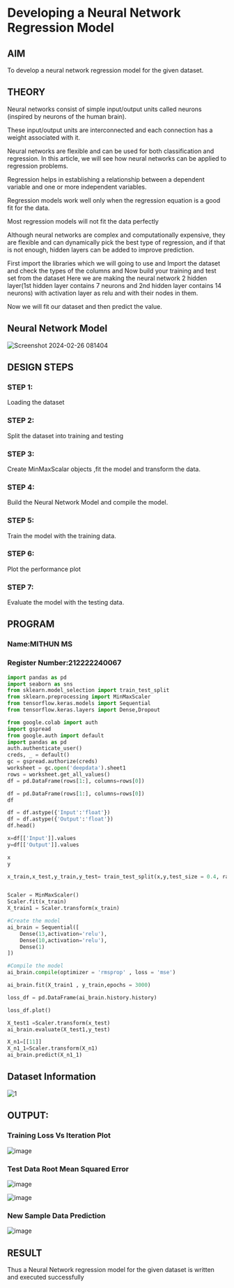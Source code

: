 # Developing a Neural Network Regression Model

## AIM

To develop a neural network regression model for the given dataset.

## THEORY

Neural networks consist of simple input/output units called neurons (inspired by neurons of the human brain).

These input/output units are interconnected and each connection has a weight associated with it. 

Neural networks are flexible and can be used for both classification and regression. In this article, we will see how neural networks can be applied to regression problems.

Regression helps in establishing a relationship between a dependent variable and one or more independent variables.

Regression models work well only when the regression equation is a good fit for the data.

Most regression models will not fit the data perfectly

Although neural networks are complex and computationally expensive, they are flexible and can dynamically pick the best type of regression, and if that is not enough, hidden layers can be added to improve prediction.

First import the libraries which we will going to use and Import the dataset and check the types of the columns and Now build your training and test set from the dataset Here we are making the neural network 2 hidden layer(1st hidden layer contains 7 neurons and 2nd hidden layer contains 14 neurons) with activation layer as relu and with their nodes in them.

Now we will fit our dataset and then predict the value.

## Neural Network Model

![Screenshot 2024-02-26 081404](https://github.com/Pavithraramasaamy/basic-nn-model/assets/118596964/226899ce-f9b5-4d2f-bbd2-51b51edf1c40)

## DESIGN STEPS

### STEP 1:

Loading the dataset

### STEP 2:

Split the dataset into training and testing

### STEP 3:

Create MinMaxScalar objects ,fit the model and transform the data.

### STEP 4:

Build the Neural Network Model and compile the model.

### STEP 5:

Train the model with the training data.

### STEP 6:

Plot the performance plot

### STEP 7:

Evaluate the model with the testing data.

## PROGRAM
### Name:MITHUN MS
### Register Number:212222240067
```python
import pandas as pd
import seaborn as sns
from sklearn.model_selection import train_test_split
from sklearn.preprocessing import MinMaxScaler
from tensorflow.keras.models import Sequential
from tensorflow.keras.layers import Dense,Dropout

from google.colab import auth
import gspread
from google.auth import default
import pandas as pd
auth.authenticate_user()
creds, _ = default()
gc = gspread.authorize(creds)
worksheet = gc.open('deepdata').sheet1
rows = worksheet.get_all_values()
df = pd.DataFrame(rows[1:], columns=rows[0])

df = pd.DataFrame(rows[1:], columns=rows[0])
df

df = df.astype({'Input':'float'})
df = df.astype({'Output':'float'})
df.head()

x=df[['Input']].values
y=df[['Output']].values

x
y

x_train,x_test,y_train,y_test= train_test_split(x,y,test_size = 0.4, random_state =35)


Scaler = MinMaxScaler()
Scaler.fit(x_train)
X_train1 = Scaler.transform(x_train)

#Create the model
ai_brain = Sequential([
    Dense(13,activation='relu'),
    Dense(10,activation='relu'),
    Dense(1)
])

#Compile the model
ai_brain.compile(optimizer = 'rmsprop' , loss = 'mse')

ai_brain.fit(X_train1 , y_train,epochs = 3000)

loss_df = pd.DataFrame(ai_brain.history.history)

loss_df.plot()

X_test1 =Scaler.transform(x_test)
ai_brain.evaluate(X_test1,y_test)

X_n1=[[11]]
X_n1_1=Scaler.transform(X_n1)
ai_brain.predict(X_n1_1)

```
## Dataset Information

![1](https://github.com/Pavithraramasaamy/basic-nn-model/assets/118596964/c3324812-b5b1-4cd1-80bb-4cd52a74846a)


## OUTPUT:

### Training Loss Vs Iteration Plot

![image](https://github.com/Mithun103/basic-nn-model/assets/118344695/2d93ab21-2cae-4f21-bfa0-3c8e0ae7e036)

### Test Data Root Mean Squared Error


![image](https://github.com/Mithun103/basic-nn-model/assets/118344695/39576f2e-6eb4-40b7-919e-f19d4b772f12)


![image](https://github.com/Mithun103/basic-nn-model/assets/118344695/bc6b7a70-9363-4442-8f90-1fbb16fe8a5e)


### New Sample Data Prediction

![image](https://github.com/Mithun103/basic-nn-model/assets/118344695/ade2b04d-b9c3-43dd-bfe8-784c17b6ba92)


## RESULT

Thus a Neural Network regression model for the given dataset is written and executed successfully
